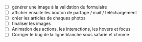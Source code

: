 - [ ] générer une image à la validation du formulaire
- [ ] afficher ensuite les bouton de partage / mail / téléchargement
- [ ] créer les articles de chaques photos
- [ ] finaliser les images
- [ ] Animation des actions, les interactions, les hovers et focus
- [ ] Corriger le bug de la ligne blanche sous safarie et chrome
